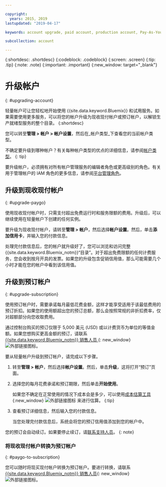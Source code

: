 ```yaml
---

copyright:
  years: 2015, 2019
lastupdated: "2019-04-17"

keywords: account upgrade, paid account, production account, Pay-As-You-Go, Subscription

subcollection: account

---
```


{:shortdesc: .shortdesc}
{:codeblock: .codeblock}
{:screen: .screen}
{:tip: .tip}
{:note: .note}
{:important: .important}
{:new_window: target="_blank"}

# 升级帐户
{: #upgrading-account}

轻量帐户可让您轻松地开始使用 {{site.data.keyword.Bluemix}} 和试用服务。如果需要使用更多服务，可以将您的帐户升级为现收现付帐户或预订帐户，以解锁生产就绪型服务的整个目录。
{:shortdesc}

您可以转至**管理 > 帐户 > 帐户设置**，然后在_帐户类型_下查看您的当前帐户类型。

不确定要升级到哪种帐户？有关每种帐户类型的优点的详细信息，请参阅[帐户类型](/docs/account?topic=account-accounts)。
{: tip}

要升级帐户，必须拥有对所有帐户管理服务的编辑者角色或更高级别的角色。有关用于管理帐户的 IAM 角色的更多信息，请参阅[平台管理角色](/docs/iam?topic=iam-userroles#platformroles)。

## 升级到现收现付帐户
{: #upgrade-paygo}

使用现收现付帐户时，只需支付超出免费运行时和服务限额的费用。升级后，可以继续使用在轻量帐户下创建的任何实例。

要升级为现收现付帐户，请转至**管理 > 帐户**，然后选择**帐户设置**。然后，单击**添加信用卡**，并输入您的付款信息。

处理完付款信息后，您的帐户就升级好了，您可以浏览和访问完整 {{site.data.keyword.Bluemix_notm}}“目录”。对于超出免费限额的任何计费服务，您会收到按月开具的发票。如果您的升级包含促销信用值，那么可能需要几个小时才能在您的帐户中看到该信用值。

## 升级到预订帐户
{: #upgrade-subscription}

使用预订帐户时，需要承诺每月最低花费金额，这样才能享受适用于该最低费用的预订折扣。如果您的使用额超出您的预订总额，那么会按照常规的非折扣费率，仅对超额部分向您收取费用。

通过控制台购买的预订仅限于 5,000 美元 (USD) 或以计费货币为单位的等值金额。如果您想购买更高金额的预订，请联系 [{{site.data.keyword.Bluemix_notm}} 销售人员 ](https://www.ibm.com/cloud-computing/bluemix/contact-us){: new_window} ![外部链接图标](../icons/launch-glyph.svg)。

要从轻量帐户升级到预订帐户，请完成以下步骤。
1. 转至**管理 > 帐户**，然后选择**帐户设置**。然后，单击**升级**，这将打开“预订”页面。
1. 选择您的每月花费承诺和预订期限，然后单击**开始使用**。

   如果您不确定在正常使用的情况下成本会是多少，可以使用[成本估算工具](https://{DomainName}/estimator/review){:new_window} ![外部链接图标](../icons/launch-glyph.svg "外部链接图标") 来进行估算。
   {:tip}
1. 查看预订详细信息，然后输入您的付款信息。

   当您处理完付款信息后，系统会将您的预订信用值添加到您的帐户中。

您的预订会自动续订。如果要停止续订，请[联系支持人员](https://{DomainName}/unifiedsupport/supportcenter)。
{: note}

### 将现收现付帐户转换为预订帐户
{: #paygo-to-subscription}

您可以随时将现买现付帐户转换为预订帐户。要进行转换，请联系 [{{site.data.keyword.Bluemix_notm}} 销售人员](https://www.ibm.com/cloud-computing/bluemix/contact-us){: new_window} ![外部链接图标](../icons/launch-glyph.svg)。
